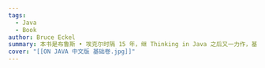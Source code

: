 ```yaml
---
tags:
  - Java
  - Book
author: Bruce Eckel
summary: 本书是布鲁斯 • 埃克尔时隔 15 年，继 Thinking in Java 之后又一力作，基于 Java 的 3 个长期支持版（Java 8、11、17），讲解 Java 核心语法，并对 Java 的核心变化进行详述。全书内容通俗易懂，配合示例讲解逐步深入，并结合实际开发需要，从语言底层设计出发，有效帮读者规避一些常见的开发陷阱。主体部分共 22 章，内容包含对象、操作符、控制流、初始化和清理、复用、多态、接口、内部类、集合、函数式编程、流、异常、代码校验、文件、字符串、泛型等。本书是布鲁斯 • 埃克尔时隔 15 年，继 Thinking in Java 之后又一力作，基于 Java 的 3 个长期支持版（Java 8、11、17），讲解 Java 核心语法，并对 Java 的核心变化进行详述。全书内容通俗易懂，配合示例讲解逐步深入，并结合实际开发需要，从语言底层设计出发，有效帮读者规避一些常见的开发陷阱。  主体部分共 22 章，内容包含对象、操作符、控制流、初始化和清理、复用、多态、接口、内部类、集合、函数式编程、流、异常、代码校验、文件、字符串、泛型等。
cover: "[[ON JAVA 中文版 基础卷.jpg]]"
---
```

